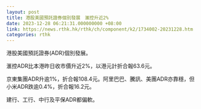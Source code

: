 ```yaml
---
layout: post
title: 港股美國預託證券個別發展　滙控升近2%
date: 2023-12-28 06:21:31.000000000 +08:00
link: https://news.rthk.hk/rthk/ch/component/k2/1734002-20231228.htm
categories: rthk
---
```


港股美國預託證券(ADR)個別發展。

滙控ADR比本港昨日收市價升近2%，以港元計折合報63.6元。

京東集團ADR升逾1%，折合報108.4元。阿里巴巴、騰訊、美團ADR亦靠穩，但小米ADR跌逾0.4%，折合報16.2元。

建行、工行、中行及平保ADR都偏軟。
